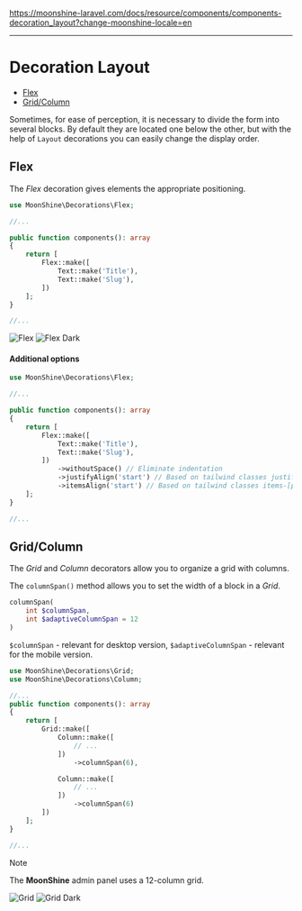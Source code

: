 https://moonshine-laravel.com/docs/resource/components/components-decoration_layout?change-moonshine-locale=en

------
# Decoration Layout

- [Flex](#flex)
- [Grid/Column](#grid-column)

Sometimes, for ease of perception, it is necessary to divide the form into several blocks. By default they are located one below the other, but with the help of `Layout` decorations you can easily change the display order.

<a name="flex"></a>  
## Flex

The *Flex* decoration gives elements the appropriate positioning.

```php
use MoonShine\Decorations\Flex;

//...

public function components(): array
{
    return [
        Flex::make([
            Text::make('Title'),
            Text::make('Slug'),
        ])
    ];
}

//...
```

![Flex](https://moonshine-laravel.com/screenshots/flex.png)
![Flex Dark](https://moonshine-laravel.com/screenshots/flex_dark.png)

#### Additional options

```php
use MoonShine\Decorations\Flex;

//...

public function components(): array
{
    return [
        Flex::make([
            Text::make('Title'),
            Text::make('Slug'),
        ])
            ->withoutSpace() // Eliminate indentation
            ->justifyAlign('start') // Based on tailwind classes justify-[param]
            ->itemsAlign('start') // Based on tailwind classes items-[param]
    ];
}

//...
```

<a name="grid-column"></a>  
## Grid/Column

The *Grid* and *Column* decorators allow you to organize a grid with columns.

The `columnSpan()` method allows you to set the width of a block in a *Grid*.

```php
columnSpan(
    int $columnSpan,
    int $adaptiveColumnSpan = 12
)
```

`$columnSpan` - relevant for desktop version,
`$adaptiveColumnSpan` - relevant for the mobile version.

```php
use MoonShine\Decorations\Grid;
use MoonShine\Decorations\Column;

//...
public function components(): array
{
    return [
        Grid::make([
            Column::make([
                // ...
            ])
                ->columnSpan(6),

            Column::make([
                // ...
            ])
                ->columnSpan(6)
        ])
    ];
}

//...
```

> [!NOTE]
> The **MoonShine** admin panel uses a 12-column grid.

![Grid](https://moonshine-laravel.com/screenshots/grid.png)
![Grid Dark](https://moonshine-laravel.com/screenshots/grid_dark.png)
